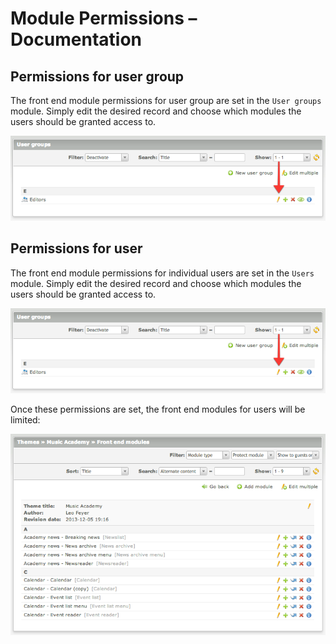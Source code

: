 # Module Permissions – Documentation

## Permissions for user group

The front end module permissions for user group are set in the `User groups` module. Simply edit the desired record and 
choose which modules the users should be granted access to.

![](images/user_group_1.png)

## Permissions for user

The front end module permissions for individual users are set in the `Users` module. 
Simply edit the desired record and choose which modules the users should be granted access to.

![](images/user_group_1.png)

Once these permissions are set, the front end modules for users will be limited:

![](images/modules.png)